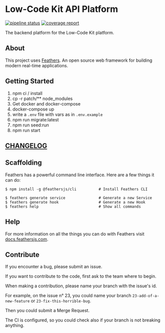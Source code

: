 # Low-Code Kit API Platform

[![pipeline status](https://gitlab.makina-corpus.net/lck/lck-api/badges/master/pipeline.svg)](https://gitlab.makina-corpus.net/lck/lck-api/-/commits/master)
[![coverage report](https://gitlab.makina-corpus.net/lck/lck-api/badges/master/coverage.svg)](https://gitlab.makina-corpus.net/lck/lck-api/-/commits/master)


The backend platform for the Low-Code Kit platform.

## About

This project uses [Feathers](http://feathersjs.com). An open source web framework for building modern real-time applications.

## Getting Started

1. npm ci / install
2. cp -r patch/** node_modules
3. Get docker and docker-compose
4. docker-compose up
5. write a `.env` file with vars as in `.env.example`
6. npm run migrate:latest
7. npm run seed:run
8. npm run start

## [CHANGELOG](CHANGELOG.md)

## Scaffolding

Feathers has a powerful command line interface. Here are a few things it can do:

```
$ npm install -g @feathersjs/cli          # Install Feathers CLI

$ feathers generate service               # Generate a new Service
$ feathers generate hook                  # Generate a new Hook
$ feathers help                           # Show all commands
```

## Help

For more information on all the things you can do with Feathers visit [docs.feathersjs.com](http://docs.feathersjs.com).


## Contribute

If you encounter a bug, please submit an issue.

If you want to contribute to the code,
first ask to the team where to begin.

When making a contribution, please name your branch with the issue's id.

For example, on the issue n° 23, you could name your branch `23-add-of-a-new-feature` or `23-fix-this-horrible-bug`.

Then you could submit a Merge Request.

The CI is configured, so you could check also if your branch is not breaking anything.
